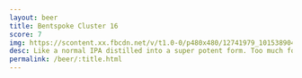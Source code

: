 ```yaml
---
layout: beer
title: Bentspoke Cluster 16
score: 7
img: https://scontent.xx.fbcdn.net/v/t1.0-0/p480x480/12741979_10153890413793745_6934869662046573410_n.jpg?oh=8b16175f3ab36874a45b0d62e2a7f9da&oe=5871368E
desc: Like a normal IPA distilled into a super potent form. Too much for me right now but I should retry
permalink: /beer/:title.html
---
```

